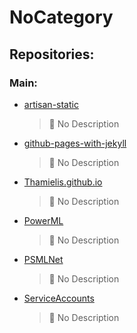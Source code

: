 # NoCategory

## Repositories:
### Main:
- [artisan-static](https://github.com/Thamielis/artisan-static)
	> :memo: No Description
- [github-pages-with-jekyll](https://github.com/Thamielis/github-pages-with-jekyll)
	> :memo: No Description
- [Thamielis.github.io](https://github.com/Thamielis/Thamielis.github.io)
	> :memo: No Description
- [PowerML](https://github.com/In-Pro-Org/PowerML)
	> :memo: No Description
- [PSMLNet](https://github.com/In-Pro-Org/PSMLNet)
	> :memo: No Description
- [ServiceAccounts](https://github.com/In-Pro-Org/ServiceAccounts)
	> :memo: No Description

